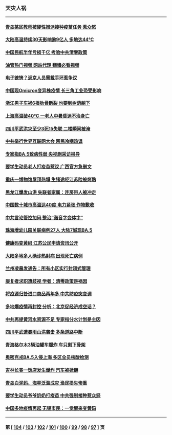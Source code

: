 ### 天灾人祸
---
#### [青岛某区教师被硬性摊派接种疫苗任务 惹众怒](../../pages/ncid280/n13781241.md?07151245) 
#### [大陆高温持续30天影响逾9亿人 多地达44℃](../../pages/ncid280/n13780960.md?07151245) 
#### [中国民航半年亏损千亿 考验中共清零政策](../../pages/ncid280/n13781001.md?07151245) 
#### [油管热门视频 网站代理 翻墙必看视频](http://209.222.30.114:81/youtube.html?07151245)
#### [电子镣铐？返京人员需戴手环惹争议](../../pages/ncid280/n13780894.md?07151245) 
#### [中国现Omicron变异株疫情 长三角工业恐受影响](../../pages/ncid280/n13780940.md?07151245) 
#### [浙江男子车祸6根肋骨断裂 也要到树荫躺下](../../pages/ncid280/n13780698.md?07151245) 
#### [上海高温破40℃ 一老人中暑昏迷不治身亡](../../pages/ncid280/n13780697.md?07151245) 
#### [四川平武洪灾至少3死15失联 二楼瞬间被淹](../../pages/ncid280/n13780649.md?07151245) 
#### [中共举行世界互联网大会 网民冷嘲热讽](../../pages/ncid280/n13780577.md?07151245) 
#### [专家指BA.5致病性弱 央视删采访报导](../../pages/ncid280/n13780540.md?07151245) 
#### [要学生动员老人打疫苗惹议 广西官方急删文](../../pages/ncid280/n13780541.md?07151245) 
#### [重庆一博物馆屋顶热塌 生猪途经江苏险被烤熟](../../pages/ncid280/n13780456.md?07151245) 
#### [黑龙江爆发山洪 失联者家属：连房带人被冲走](../../pages/ncid280/n13780466.md?07151245) 
#### [中国数十城市高温达40度 电力紧张 作物歉收](../../pages/ncid280/n13780174.md?07151245) 
#### [中共言论管控加码 整治“谐音字变体字”](../../pages/ncid280/n13779959.md?07151245) 
#### [珠海增幼儿园关联病例27人 大陆7城现BA.5](../../pages/ncid280/n13779962.md?07151245) 
#### [健康码变黄码 江苏公民申请资讯公开](../../pages/ncid280/n13779771.md?07151245) 
#### [大陆多地多人确诊热射病 出现死亡病例](../../pages/ncid280/n13779680.md?07151245) 
#### [兰州凌晨发通告：所有小区实行封闭式管理](../../pages/ncid280/n13779759.md?07151245) 
#### [康复者求职遭歧视 学者：清零政策是祸因](../../pages/ncid280/n13779329.md?07151245) 
#### [将疫源归咎进口商品两年多 中共防疫突变调](../../pages/ncid280/n13779427.md?07151245) 
#### [多地爆疫情再封控 分析：北京促经济成空话？](../../pages/ncid280/n13779188.md?07151245) 
#### [中共再提黄河水资源不足 专家指分水计划是主因](../../pages/ncid280/n13779370.md?07151245) 
#### [四川平武遭暴雨山洪袭击 多条道路中断](../../pages/ncid280/n13779017.md?07151245) 
#### [青海格尔木3辆油罐车爆炸 车只剩下骨架](../../pages/ncid280/n13778271.md?07151245) 
#### [奥密克戎BA.5入侵上海 多区全员核酸检测](../../pages/ncid280/n13778254.md?07151245) 
#### [吉林长春一饭店发生爆炸 汽车被掀翻](../../pages/ncid280/n13778132.md?07151245) 
#### [青岛白泥蚂、海星泛滥成灾 渔民损失惨重](../../pages/ncid280/n13777590.md?07151245) 
#### [要学生动员爷爷奶奶打疫苗 中共强制接种惹众怒](../../pages/ncid280/n13777292.md?07151245) 
#### [中国多地疫情再起 无锡市民：一觉醒来变黄码](../../pages/ncid280/n13777279.md?07151245) 

---
#### 第 [ [104](./104.md?07151245) / [103](./103.md?07151245) / [102](./102.md?07151245) / [101](./101.md?07151245) / [100](./100.md?07151245) / [99](./99.md?07151245) / [98](./98.md?07151245) / [97](./97.md?07151245) ] 页
